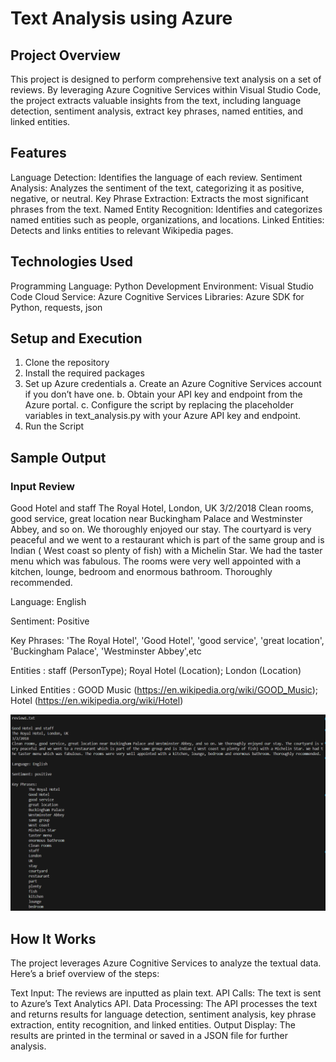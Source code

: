 # Text Analysis using Azure
## Project Overview
This project is designed to perform comprehensive text analysis on a set of reviews. By leveraging Azure Cognitive Services within Visual Studio Code, the project extracts valuable insights from the text, including language detection, sentiment analysis, extract key phrases, named entities, and linked entities.

## Features
Language Detection: Identifies the language of each review.
Sentiment Analysis: Analyzes the sentiment of the text, categorizing it as positive, negative, or neutral.
Key Phrase Extraction: Extracts the most significant phrases from the text.
Named Entity Recognition: Identifies and categorizes named entities such as people, organizations, and locations.
Linked Entities: Detects and links entities to relevant Wikipedia pages.

## Technologies Used
Programming Language: Python
Development Environment: Visual Studio Code
Cloud Service: Azure Cognitive Services
Libraries: Azure SDK for Python, requests, json

## Setup and Execution
1. Clone the repository
2. Install the required packages
3. Set up Azure credentials
    a. Create an Azure Cognitive Services account if you don’t have one.
    b. Obtain your API key and endpoint from the Azure portal.
    c. Configure the script by replacing the placeholder variables in text_analysis.py with your Azure API key and endpoint.
4. Run the Script

## Sample Output
### Input Review 
Good Hotel and staff
The Royal Hotel, London, UK
3/2/2018
Clean rooms, good service, great location near Buckingham Palace and Westminster Abbey, and so on. We thoroughly enjoyed our stay. The courtyard is very peaceful and we went to a restaurant which is part of the same group and is Indian ( West coast so plenty of fish) with a Michelin Star. We had the taster menu which was fabulous. The rooms were very well appointed with a kitchen, lounge, bedroom and enormous bathroom. Thoroughly recommended.

Language: English

Sentiment: Positive

Key Phrases: 'The Royal Hotel', 'Good Hotel', 'good service', 'great location', 'Buckingham Palace', 'Westminster Abbey',etc

Entities :
        staff (PersonType); Royal Hotel (Location); London (Location)

Linked Entities :
        GOOD Music (https://en.wikipedia.org/wiki/GOOD_Music);
        Hotel (https://en.wikipedia.org/wiki/Hotel)

![Review1_TextAnalysis](Text_Analysis/Reviews/Review1_Analysis.png)






## How It Works
The project leverages Azure Cognitive Services to analyze the textual data. Here’s a brief overview of the steps:

Text Input: The reviews are inputted as plain text.
API Calls: The text is sent to Azure’s Text Analytics API.
Data Processing: The API processes the text and returns results for language detection, sentiment analysis, key phrase extraction, entity recognition, and linked entities.
Output Display: The results are printed in the terminal or saved in a JSON file for further analysis.
